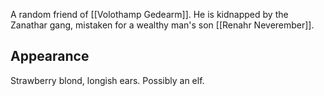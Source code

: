 A random friend of [[Volothamp Gedearm]]. He is kidnapped by the Zanathar gang, mistaken for a wealthy man's son [[Renahr Neverember]]. 

## Appearance
Strawberry blond, longish ears. Possibly an elf.